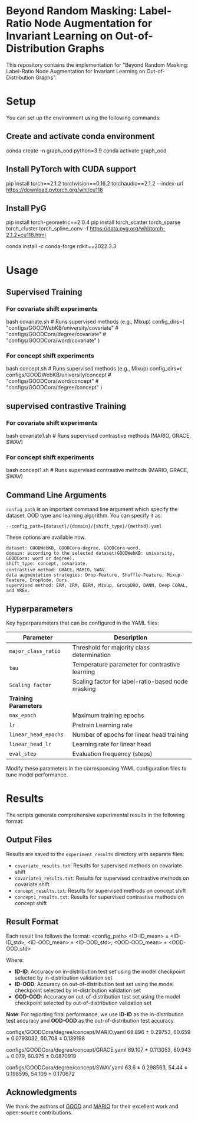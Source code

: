 # Beyond Random Masking: Label-Ratio Node Augmentation for Invariant Learning on Out-of-Distribution Graphs

This repository contains the implementation for "Beyond Random Masking: Label-Ratio Node Augmentation for Invariant Learning on Out-of-Distribution Graphs". 

# Setup

You can set up the environment using the following commands:

## Create and activate conda environment
conda create -n graph_ood python=3.9
conda activate graph_ood

## Install PyTorch with CUDA support
pip install torch==2.1.2 torchvision==0.16.2 torchaudio==2.1.2 --index-url https://download.pytorch.org/whl/cu118

## Install PyG
pip install torch-geometric==2.0.4
pip install torch_scatter torch_sparse torch_cluster torch_spline_conv -f https://data.pyg.org/whl/torch-2.1.2+cu118.html


conda install -c conda-forge rdkit==2022.3.3



# Usage

## Supervised Training
### For covariate shift experiments
bash covariate.sh  # Runs supervised methods (e.g., Mixup)
config_dirs=(
    "configs/GOODWebKB/university/covariate"
    # "configs/GOODCora/degree/covariate"
    # "configs/GOODCora/word/covariate"
)
### For concept shift experiments
bash concept.sh  # Runs supervised methods (e.g., Mixup)
config_dirs=(
    configs/GOODWebKB/university/concept
    # "configs/GOODCora/word/concept"
    # "configs/GOODCora/degree/concept"
)

## supervised contrastive Training

### For covariate shift experiments
bash covariate1.sh  # Runs supervised contrastive methods (MARIO, GRACE, SWAV)

### For concept shift experiments
bash concept1.sh  # Runs supervised contrastive methods (MARIO, GRACE, SWAV)

## Command Line Arguments

`config_path` is an important command line argument which specify the dataset, OOD type and learning algorithm. You can specify it as:

`--config_path={dataset}/{domain}/{shift_type}/{method}.yaml`

These options are available now.
```
dataset: GOODWebKB, GOODCora-degree, GOODCora-word.
domain: according to the selected dataset(GOODWebKB: university, GOODCora: word or degree).
shift_type: concept, covariate.
contrastive method: GRACE，MARIO，SWAV.
data augmentation strategies: Drop-Feature, Shuffle-Feature, Mixup-Feature, DropNode, Ours.
supervised method: ERM, IRM, EERM, Mixup, GroupDRO, DANN, Deep CORAL, and VREx.
```

## Hyperparameters

Key hyperparameters that can be configured in the YAML files:

| Parameter | Description |
|-----------|-------------|
| `major_class_ratio` | Threshold for majority class determination |
| `tau` | Temperature parameter for contrastive learning |
| `Scaling factor` | Scaling factor for label-ratio-based node masking |
| **Training Parameters** | 
| `max_epoch` | Maximum training epochs 
| `lr` | Pretrain Learning rate 
| `linear_head_epochs` | Number of epochs for linear head training 
| `linear_head_lr` | Learning rate for linear head 
| `eval_step` | Evaluation frequency (steps) 

Modify these parameters in the corresponding YAML configuration files to tune model performance.
# Results

The scripts generate comprehensive experimental results in the following format:

## Output Files

Results are saved to the `experiment_results` directory with separate files:
- `covariate_results.txt`: Results for supervised methods on covariate shift
- `covariate1_results.txt`: Results for supervised contrastive methods on covariate shift
- `concept_results.txt`: Results for supervised methods on concept shift
- `concept1_results.txt`: Results for supervised contrastive methods on concept shift

## Result Format

Each result line follows the format:
<config_path> <ID-ID_mean> ± <ID-ID_std>, <ID-OOD_mean> ± <ID-OOD_std>, <OOD-OOD_mean> ± <OOD-OOD_std>

Where:
- **ID-ID**: Accuracy on in-distribution test set using the model checkpoint selected by in-distribution validation set
- **ID-OOD**: Accuracy on out-of-distribution test set using the model checkpoint selected by in-distribution validation set
- **OOD-OOD**: Accuracy on out-of-distribution test set using the model checkpoint selected by out-of-distribution validation set

**Note**: For reporting final performance, we use **ID-ID** as the in-distribution test accuracy and **OOD-OOD** as the out-of-distribution test accuracy.

configs/GOODCora/degree/concept/MARIO.yaml 68.896 ± 0.29753, 60.659 ± 0.0793032, 60.708 ± 0.139198

configs/GOODCora/degree/concept/GRACE.yaml 69.107 ± 0.113053, 60.943 ± 0.079, 60.975 ± 0.0870919

configs/GOODCora/degree/concept/SWAV.yaml 63.6 ± 0.298563, 54.44 ± 0.198595, 54.109 ± 0.170672
## Acknowledgments

We thank the authors of [GOOD](https://github.com/divelab/GOOD) and [MARIO](https://github.com/ZhuYun97/MARIO) for their excellent work and open-source contributions.